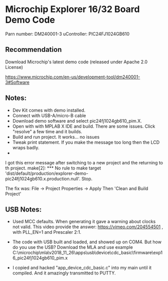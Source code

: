 Microchip Explorer 16/32 Board Demo Code
========================================

Parn number: DM240001-3
uController: PIC24FJ1024GB610

Recommendation
--------------
Download Microchip's latest demo code (released under Apache 2.0 License)

https://www.microchip.com/en-us/development-tool/dm240001-3#Software

Notes:
------
* Dev Kit comes with demo installed.
* Connect with USB-A/micro-B cable
* Download demo software and select pic24fj1024gb610_pim.X.
* Open with with MPLAB X IDE and build. There are some issues. Click "resolve" a few time and it builds.
* Build and run project.  It works... no issues
* Tweak print statement.  If you make the message too long then the LCD wraps badly.
* 

I got this error message after switching to a new project and the returning to th project.
make[2]: *** No rule to make target 'dist/default/production/explorer-demo-pic24fj1024gb610.x.production.null'.  Stop.

The fix was: File -> Project Properties -> Apply
Then 'Clean and Build Project'

USB Notes:
----------
* Used MCC defaults. When generating it gave a warning about clocks not valid.  This video provide the answer: 
https://vimeo.com/204554501 , with PLL_EN=1 and Prescaler 2:1.

* The code with USB built and loaded, and showed up on COM4. But how do you use the USB?  Download the MLA and use example 
C:\microchip\mla\v2018_11_26\apps\usb\device\cdc_basic\firmware\exp16_pic24fj1024gb610_pim.x

* I copied and hacked "app_device_cdc_basic.c" into my main until it compiled. And it amazingly transmitted to PUTTY.